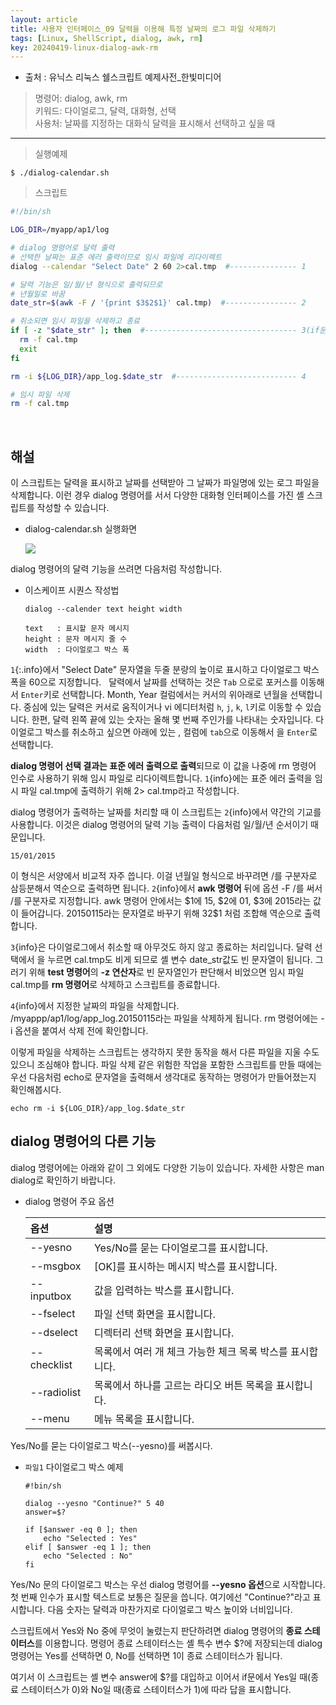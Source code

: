 ```yaml
---
layout: article
title: 사용자 인터페이스_09 달력을 이용해 특정 날짜의 로그 파일 삭제하기
tags: [Linux, ShellScript, dialog, awk, rm]
key: 20240419-linux-dialog-awk-rm
---
```


- 출처 : 유닉스 리눅스 쉘스크립트 예제사전_한빛미디어

> 명령어: dialog, awk, rm  
> 키워드: 다이얼로그, 달력, 대화형, 선택  
> 사용처: 날짜를 지정하는 대화식 달력을 표시해서 선택하고 싶을 때

--- 

> 실행예제

```
$ ./dialog-calendar.sh
```

> 스크립트

```bash
#!/bin/sh

LOG_DIR=/myapp/ap1/log

# dialog 명령어로 달력 출력
# 선택한 날짜는 표준 에러 출력이므로 임시 파일에 리다이렉트
dialog --calendar "Select Date" 2 60 2>cal.tmp  #--------------- 1

# 달력 기능은 일/월/년 형식으로 출력되므로
# 년월일로 바꿈
date_str=$(awk -F / '{print $3$2$1}' cal.tmp)  #---------------- 2

# 취소되면 임시 파일을 삭제하고 종료
if [ -z "$date_str" ]; then  #---------------------------------- 3(if문)
  rm -f cal.tmp
  exit
fi

rm -i ${LOG_DIR}/app_log.$date_str  #--------------------------- 4

# 임시 파일 삭제
rm -f cal.tmp
```

&nbsp;
&nbsp;

## **해설**

이 스크립트는 달력을 표시하고 날짜를 선택받아 그 날짜가 파일명에 있는 로그 파일을 삭제합니다. 이런 경우 dialog 명령어를 서서 다양한 대화형 인터페이스를 가진 셸 스크립트를 작성할 수 있습니다.

- dialog-calendar.sh 실행화면

  <img src='http://drive.google.com/thumbnail?id=1L8u2OQYrRqMCZBpoj9A5yrIk-X2dhbpM&sz=w1000' /><br>

dialog 명령어의 달력 기능을 쓰려면 다음처럼 작성합니다.

- 이스케이프 시퀀스 작성법

  ```
  dialog --calender text height width

  text   : 표시할 문자 메시지
  height : 문자 메시지 줄 수
  width  : 다이얼로그 박스 폭
  ```

`1`{:.info}에서 "Select Date" 문자열을 두줄 분량의 높이로 표시하고 다이얼로그 박스 폭을 60으로 지정합니다.
 
달력에서 날짜를 선택하는 것은 `Tab` 으로로 포커스를 이동해서 `Enter`키로 선택합니다. Month, Year 컬럼에서는 커서의 위아래로 년월을 선택합니다. 중심에 있는 달력은 커서로 움직이거나 vi 에디터처럼 `h`, `j`, `k`, `l`키로 이동할 수 있습니다. 한편, 달력 왼쪽 끝에 있는 숫자는 올해 몇 번째 주인가를 나타내는 숫자입니다. 다이얼로그 박스를 취소하고 싶으면 아래에 있는 <OK>, <Cancel> 컬럼에 `tab`으로 이동해서 <Cancel>을 `Enter`로 선택합니다.

**dialog 명령어 선택 결과는 표준 에러 출력으로 출력**되므로 이 값을 나중에 rm 명령어 인수로 사용하기 위해 임시 파일로 리다이렉트합니다. `1`{info}에는 표준 에러 출력을 임시 파일 cal.tmp에 출력하기 위해 2> cal.tmp라고 작성합니다.

dialog 명령어가 출력하는 날짜를 처리할 때 이 스크립트는 `2`{info}에서 약간의 기교를 사용합니다. 이것은 dialog 명령어의 달력 기능 출력이 다음처럼 일/월/년 순서이기 때문입니다.

```
15/01/2015
```

이 형식은 서양에서 비교적 자주 씁니다. 이걸 년월일 형식으로 바꾸려면 /를 구분자로 삼등분해서 역순으로 출력하면 됩니다. `2`{info}에서 **awk 명령어** 뒤에 옵션 -F /를 써서 /를 구분자로 지정합니다. awk 명령어 안에서는 $1에 15, $2에 01, $3에 2015라는 값이 들어갑니다. 20150115라는 문자열로 바꾸기 위해 $3$2$1 처럼 조합해 역순으로 출력합니다.

`3`{info}은 다이얼로그에서 취소할 때 아무것도 하지 않고 종료하는 처리입니다. 달력 선택에서 <Cancel>을 누르면 cal.tmp도 비게 되므로 셸 변수 date_str값도 빈 문자열이 됩니다. 그러기 위해 **test 명령어**의 **-z 연산자**로 빈 문자열인가 판단해서 비었으면 임시 파일 cal.tmp를 **rm 명령어**로 삭제하고 스크립트를 종료합니다.

`4`{info}에서 지정한 날짜의 파일을 삭제합니다. /myappp/ap1/log/app_log.20150115라는 파일을 삭제하게 됩니다. rm 명령어에는 -i 옵션을 붙여서 삭제 전에 확인합니다.

이렇게 파일을 삭제하는 스크립트는 생각하지 못한 동작을 해서 다른 파일을 지울 수도 있으니 조심해야 합니다. 파일 삭제 같은 위험한 작업을 포함한 스크립트를 만들 때에는 우선 다음처럼 echo로 문자열을 출력해서 생각대로 동작하는 명령어가 만들어졌는지 확인해봅시다.

```
echo rm -i ${LOG_DIR}/app_log.$date_str
```

## **dialog 명령어의 다른 기능**

dialog 명령어에는 아래와 같이 그 외에도 다양한 기능이 있습니다. 자세한 사항은 man dialog로 확인하기 바랍니다.

- dialog 명령어 주요 옵션

  |옵션|설명|
  |:--|:---|
  |--yesno|Yes/No를 묻는 다이얼로그를 표시합니다.|
  |--msgbox|[OK]를 표시하는 메시지 박스를 표시합니다.|
  |--inputbox|값을 입력하는 박스를 표시합니다.|
  |--fselect|파일 선택 화면을 표시합니다.|
  |--dselect|디렉터리 선택 화면을 표시합니다.|
  |--checklist|목록에서 여러 개 체크 가능한 체크 목록 박스를 표시합니다.|
  |--radiolist|목록에서 하나를 고르는 라디오 버튼 목록을 표시합니다.|
  |--menu|메뉴 목록을 표시합니다.|

Yes/No를 묻는 다이얼로그 박스(--yesno)를 써봅시다.

- `파일1` 다이얼로그 박스 예제

  ```
  #!bin/sh

  dialog --yesno "Continue?" 5 40
  answer=$?

  if [$answer -eq 0 ]; then
      echo "Selected : Yes"
  elif [ $answer -eq 1 ]; then
      echo "Selected : No"
  fi
  ```

Yes/No 문의 다이얼로그 박스는 우선 dialog 명령어를 **--yesno 옵션**으로 시작합니다. 첫 번째 인수가 표시할 텍스트로 보통은 질문을 씁니다. 여기에선 "Continue?"라고 표시합니다. 다음 숫자는 달력과 마찬가지로 다이얼로그 박스 높이와 너비입니다.

스크립트에서 Yes와 No 중에 무엇이 눌렸는지 판단하려면 dialog 명령어의 **종료 스테이터스**를 이용합니다. 명령어 종료 스테이터스는 셸 특수 변수 $?에 저장되는데 dialog 명령어는 Yes를 선택하면 0, No를 선택하면 1이 종료 스테이터스가 됩니다.

여기서 이 스크립트는 셸 변수 answer에 $?를 대입하고 이어서 if문에서 Yes일 때(종료 스테이터스가 0)와 No일 때(종료 스테이터스가 1)에 따라 답을 표시합니다.